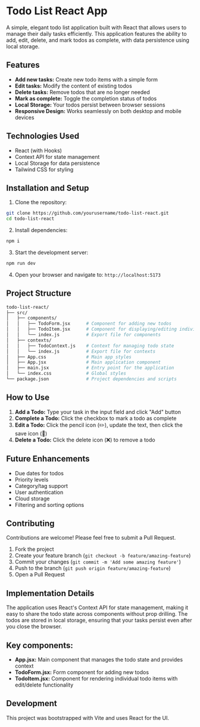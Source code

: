 # Todo List React App
A simple, elegant todo list application built with React that allows users to manage their daily tasks efficiently. This application features the ability to add, edit, delete, and mark todos as complete, with data persistence using local storage.

## Features
- **Add new tasks:** Create new todo items with a simple form
- **Edit tasks:** Modify the content of existing todos
- **Delete tasks:** Remove todos that are no longer needed
- **Mark as complete:** Toggle the completion status of todos
- **Local Storage:** Your todos persist between browser sessions
- **Responsive Design:** Works seamlessly on both desktop and mobile devices

## Technologies Used
- React (with Hooks)
- Context API for state management
- Local Storage for data persistence
- Tailwind CSS for styling

## Installation and Setup

1. Clone the repository:
```bash
git clone https://github.com/yourusername/todo-list-react.git
cd todo-list-react
```

2. Install dependencies:
```bash
npm i
```

3. Start the development server:
```bash
npm run dev
```

4. Open your browser and navigate to:
```http://localhost:5173```

## Project Structure
```bash
todo-list-react/
├── src/
│   ├── components/
│   │   ├── TodoForm.jsx      # Component for adding new todos
│   │   ├── TodoItem.jsx      # Component for displaying/editing individual todos
│   │   └── index.js          # Export file for components
│   ├── contexts/
│   │   ├── TodoContext.js    # Context for managing todo state
│   │   └── index.js          # Export file for contexts
│   ├── App.css               # Main app styles
│   ├── App.jsx               # Main application component
│   ├── main.jsx              # Entry point for the application
│   └── index.css             # Global styles
└── package.json              # Project dependencies and scripts
```

## How to Use
1. **Add a Todo:** Type your task in the input field and click "Add" button
2. **Complete a Todo:** Click the checkbox to mark a todo as complete
3. **Edit a Todo:** Click the pencil icon (✏️), update the text, then click the save icon (📁)
4. **Delete a Todo:** Click the delete icon (❌) to remove a todo

## Future Enhancements
- Due dates for todos
- Priority levels
- Category/tag support
- User authentication
- Cloud storage
- Filtering and sorting options

## Contributing
Contributions are welcome! Please feel free to submit a Pull Request.

1. Fork the project
2. Create your feature branch (`git checkout -b feature/amazing-feature`)
3. Commit your changes (`git commit -m 'Add some amazing feature'`)
4. Push to the branch (`git push origin feature/amazing-feature`)
5. Open a Pull Request

## Implementation Details
The application uses React's Context API for state management, making it easy to share the todo state across components without prop drilling. The todos are stored in local storage, ensuring that your tasks persist even after you close the browser.

## Key components:
- **App.jsx:** Main component that manages the todo state and provides context
- **TodoForm.jsx:** Form component for adding new todos
- **TodoItem.jsx:** Component for rendering individual todo items with edit/delete functionality

## Development
This project was bootstrapped with Vite and uses React for the UI.
